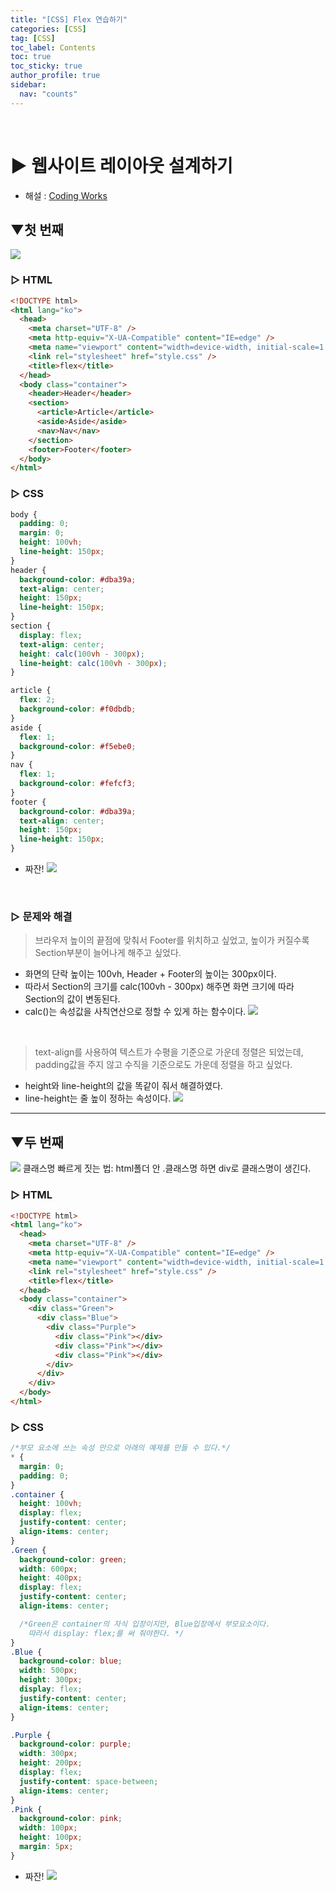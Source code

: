 ```yaml
---
title: "[CSS] Flex 연습하기"
categories: [CSS]
tag: [CSS]
toc_label: Contents
toc: true
toc_sticky: true
author_profile: true
sidebar:
  nav: "counts"
---
```


<br>

# ▶ 웹사이트 레이아웃 설계하기

- 해설 : [Coding Works](https://youtu.be/LkKMlbb0dIQ)

## ▼첫 번째

![](https://velog.velcdn.com/images/sieunpark/post/f71ec6da-12e4-4525-a5ff-c34c53eee325/image.png)

### ▷ HTML

```html
<!DOCTYPE html>
<html lang="ko">
  <head>
    <meta charset="UTF-8" />
    <meta http-equiv="X-UA-Compatible" content="IE=edge" />
    <meta name="viewport" content="width=device-width, initial-scale=1.0" />
    <link rel="stylesheet" href="style.css" />
    <title>flex</title>
  </head>
  <body class="container">
    <header>Header</header>
    <section>
      <article>Article</article>
      <aside>Aside</aside>
      <nav>Nav</nav>
    </section>
    <footer>Footer</footer>
  </body>
</html>
```

### ▷ CSS

```css
body {
  padding: 0;
  margin: 0;
  height: 100vh;
  line-height: 150px;
}
header {
  background-color: #dba39a;
  text-align: center;
  height: 150px;
  line-height: 150px;
}
section {
  display: flex;
  text-align: center;
  height: calc(100vh - 300px);
  line-height: calc(100vh - 300px);
}

article {
  flex: 2;
  background-color: #f0dbdb;
}
aside {
  flex: 1;
  background-color: #f5ebe0;
}
nav {
  flex: 1;
  background-color: #fefcf3;
}
footer {
  background-color: #dba39a;
  text-align: center;
  height: 150px;
  line-height: 150px;
}
```

- 짜잔!
  ![](https://velog.velcdn.com/images/sieunpark/post/6a930674-6862-498e-8c32-6349e9de4fbc/image.png)

<br>

### ▷ 문제와 해결

> 브라우저 높이의 끝점에 맞춰서 Footer를 위치하고 싶었고, 높이가 커질수록 Section부분이 늘어나게 해주고 싶었다.

- 화면의 단락 높이는 100vh, Header + Footer의 높이는 300px이다.
- 따라서 Section의 크기를 calc(100vh - 300px) 해주면 화면 크기에 따라 Section의 값이 변동된다.
- calc()는 속성값을 사칙연산으로 정할 수 있게 하는 함수이다.
  ![](https://velog.velcdn.com/images/sieunpark/post/66d7aec7-4049-44d0-8ae6-dd34be54b410/image.png)

<br>

> text-align를 사용하여 텍스트가 수평을 기준으로 가운데 정렬은 되었는데, padding값을 주지 않고 수직을 기준으로도 가운데 정렬을 하고 싶었다.

- height와 line-height의 값을 똑같이 줘서 해결하였다.
- line-height는 줄 높이 정하는 속성이다.
  ![](https://velog.velcdn.com/images/sieunpark/post/3dcb1f46-e1ce-4eab-a7ca-247deaf089c8/image.png)

---

## ▼두 번째

![](https://velog.velcdn.com/images/sieunpark/post/574ad867-7fd7-41fd-b576-485226b61e7a/image.png)
클래스명 빠르게 짓는 법: html폴더 안 .클래스명 하면 div로 클래스명이 생긴다.

### ▷ HTML

```html
<!DOCTYPE html>
<html lang="ko">
  <head>
    <meta charset="UTF-8" />
    <meta http-equiv="X-UA-Compatible" content="IE=edge" />
    <meta name="viewport" content="width=device-width, initial-scale=1.0" />
    <link rel="stylesheet" href="style.css" />
    <title>flex</title>
  </head>
  <body class="container">
    <div class="Green">
      <div class="Blue">
        <div class="Purple">
          <div class="Pink"></div>
          <div class="Pink"></div>
          <div class="Pink"></div>
        </div>
      </div>
    </div>
  </body>
</html>
```

### ▷ CSS

```css
/*부모 요소에 쓰는 속성 만으로 아래의 예제를 만들 수 있다.*/
* {
  margin: 0;
  padding: 0;
}
.container {
  height: 100vh;
  display: flex;
  justify-content: center;
  align-items: center;
}
.Green {
  background-color: green;
  width: 600px;
  height: 400px;
  display: flex;
  justify-content: center;
  align-items: center;

  /*Green은 container의 자식 입장이지만, Blue입장에서 부모요소이다.
    따라서 display: flex;를 써 줘야한다. */
}
.Blue {
  background-color: blue;
  width: 500px;
  height: 300px;
  display: flex;
  justify-content: center;
  align-items: center;
}

.Purple {
  background-color: purple;
  width: 300px;
  height: 200px;
  display: flex;
  justify-content: space-between;
  align-items: center;
}
.Pink {
  background-color: pink;
  width: 100px;
  height: 100px;
  margin: 5px;
}
```

- 짜잔!
  ![](https://velog.velcdn.com/images/sieunpark/post/dd60153d-7563-4bb6-8d0d-e77b59f5be36/image.png)
